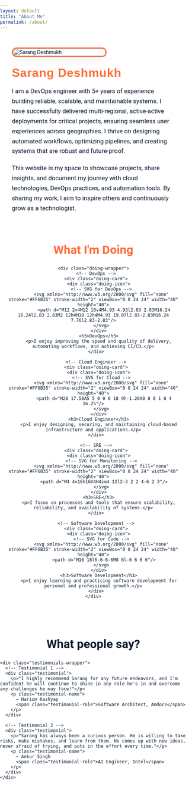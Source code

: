 ```yaml
---
layout: default
title: "About Me"
permalink: /about/
---
```


<div class="about-page">

  <!-- Photo -->
  <div class="about-photo">
    <img src="{{ '/assets/images/photo.png' | relative_url }}" alt="Sarang Deshmukh">
  </div>




<script>
/*
  Behavior:
  - Inserts a privacy-enhanced YouTube iframe that autoplay=1, loop=1, muted=1, playsinline=1
  - If user clicks Unmute, the iframe is replaced by a non-muted autoplaying iframe (browser may require user interaction)
*/
(function () {
  const container = document.getElementById('yt-player');
  const vid = container.dataset.videoId;
  const unmuteBtn = document.getElementById('unmute-btn');

  // Build iframe URL that autoplay & loop (loop needs playlist=VIDEO_ID)
  function buildSrc({ mute = true } = {}) {
    const params = new URLSearchParams({
      rel: 0,
      modestbranding: 1,
      autoplay: 1,
      loop: 1,
      playlist: vid,
      playsinline: 1,
    });
    if (mute) params.set('mute', '1');
    return `https://www.youtube-nocookie.com/embed/${vid}?${params.toString()}`;
  }

  // insert iframe
  function insertIframe({ mute = true } = {}) {
    const iframe = document.createElement('iframe');
    iframe.src = buildSrc({ mute });
    iframe.title = 'YouTube video player';
    iframe.setAttribute('frameborder', '0');
    iframe.setAttribute('allow', 'accelerometer; autoplay; clipboard-write; encrypted-media; gyroscope; picture-in-picture; web-share; fullscreen');
    iframe.allowFullscreen = true;
    iframe.loading = 'lazy';
    iframe.style.width = '100%';
    iframe.style.height = '100%';
    // clear container and append
    container.innerHTML = '';
    container.appendChild(iframe);
  }

  // initial muted autoplay insert
  insertIframe({ mute: true });

  // Unmute button: user interaction required to enable sound.
  unmuteBtn.addEventListener('click', function () {
    // replace iframe with one that has mute=0; since this is a user gesture, autoplay with sound should start.
    insertIframe({ mute: false });

    // hide the button once unmuted
    unmuteBtn.style.display = 'none';
  }, { once: true });

  // Optional: hide unmute button on small screens if you don't want it visible
  // if (window.matchMedia && window.matchMedia('(max-width:420px)').matches) { unmuteBtn.style.display = 'none'; }
})();
</script>



  <!-- Bio -->
  <div class="about-bio">
    <h2>Sarang Deshmukh</h2>
    <p>
      I am a DevOps engineer with 5+ years of experience building reliable, scalable, and maintainable systems. I have successfully delivered multi-regional, active-active deployments for critical projects, ensuring seamless user experiences across geographies. I thrive on designing automated workflows, optimizing pipelines, and creating systems that are robust and future-proof.
    </p>
    <p>
      This website is my space to showcase projects, share insights, and document my journey with cloud technologies, DevOps practices, and automation tools. By sharing my work, I aim to inspire others and continuously grow as a technologist.
    </p>
  </div>
</div>

<!-- ================== WHAT I'M DOING SECTION ================== -->
<section class="doing-section">
  <div class="container">
    <h2 class="doing-heading">What I'm Doing</h2>

    <div class="doing-wrapper">
      <!-- DevOps -->
      <div class="doing-card">
        <div class="doing-icon">
          <!-- SVG for DevOps -->
          <svg xmlns="http://www.w3.org/2000/svg" fill="none" stroke="#FF6B35" stroke-width="2" viewBox="0 0 24 24" width="40" height="40">
            <path d="M12 2v4M12 18v4M4.93 4.93l2.83 2.83M16.24 16.24l2.83 2.83M2 12h4M18 12h4M4.93 19.07l2.83-2.83M16.24 7.76l2.83-2.83"/>
          </svg>
        </div>
        <h3>DevOps</h3>
        <p>I enjoy improving the speed and quality of delivery, automating workflows, and achieving CI/CD.</p>
      </div>

      <!-- Cloud Engineer -->
      <div class="doing-card">
        <div class="doing-icon">
          <!-- SVG for Cloud -->
          <svg xmlns="http://www.w3.org/2000/svg" fill="none" stroke="#FF6B35" stroke-width="2" viewBox="0 0 24 24" width="40" height="40">
            <path d="M20 17.58A5 5 0 0 0 18 9h-1.26A8 8 0 1 0 4 16.25"/>
          </svg>
        </div>
        <h3>Cloud Engineer</h3>
        <p>I enjoy designing, securing, and maintaining cloud-based infrastructure and applications.</p>
      </div>

      <!-- SRE -->
      <div class="doing-card">
        <div class="doing-icon">
          <!-- SVG for Monitoring -->
          <svg xmlns="http://www.w3.org/2000/svg" fill="none" stroke="#FF6B35" stroke-width="2" viewBox="0 0 24 24" width="40" height="40">
            <path d="M4 4v16h16V4H4zm4 12l2-3 2 2 4-6 2 3"/>
          </svg>
        </div>
        <h3>SRE</h3>
        <p>I focus on processes and tools that ensure scalability, reliability, and availability of systems.</p>
      </div>

      <!-- Software Development -->
      <div class="doing-card">
        <div class="doing-icon">
          <!-- SVG for Code -->
          <svg xmlns="http://www.w3.org/2000/svg" fill="none" stroke="#FF6B35" stroke-width="2" viewBox="0 0 24 24" width="40" height="40">
            <path d="M16 18l6-6-6-6M8 6l-6 6 6 6"/>
          </svg>
        </div>
        <h3>Software Development</h3>
        <p>I enjoy learning and practicing software development for personal and professional growth.</p>
      </div>
    </div>
  </div>
</section>

<!-- ================== Testimonials Section ================== -->
<section class="testimonials-section">
  <div class="container">
    <h2 class="testimonials-heading">What people say?</h2>

    <div class="testimonials-wrapper">
      <!-- Testimonial 1 -->
      <div class="testimonial">
        <p>"I highly recommend Sarang for any future endeavors, and I'm confident he will continue to shine in any role he's in and overcome any challenges he may face!"</p>
        <p class="testimonial-name">
          – Hariom Kashyap
          <span class="testimonial-role">Software Architect, Amdocs</span>
        </p>
      </div>

      <!-- Testimonial 2 -->
      <div class="testimonial">
        <p>"Sarang has always been a curious person. He is willing to take risks, make mistakes, and learn from them. He comes up with new ideas, never afraid of trying, and puts in the effort every time."</p>
        <p class="testimonial-name">
          – Ankur Singh
          <span class="testimonial-role">AI Engineer, Intel</span>
        </p>
      </div>
    </div>
  </div>
</section>

<style>
:root{
  --accent: #FF6B35;
  --bg: #FFFFFF;
  --text: #0A192F;
  --muted: #6B7280;
}

/* ================== FORCE FULL PAGE BACKGROUND ================== */
html, body {
  background-color: var(--bg);
  color: var(--text);
  margin: 0;
  padding: 0;
  font-family: 'Roboto', sans-serif;
  box-sizing: border-box;
}

/* ================== ABOUT PAGE ================== */
.about-page {
  display: flex;
  flex-wrap: wrap;
  align-items: center;
  gap: 1.5rem;
  padding: 2rem;
  background: var(--bg);
  color: var(--text);
  align-items: flex-start;
}

/* Photo */
.about-photo {
  flex: 0 0 250px;
}
.about-photo img {
  width: 100%;
  border-radius: 14px;
  border: 3px solid var(--accent);
  transition: transform 0.35s ease, box-shadow 0.35s ease;
  box-shadow: 0 8px 30px rgba(10,25,47,0.06);
}
.about-photo img:hover {
  transform: translateY(-6px);
}

/* Bio */
.about-bio {
  flex: 1 1 500px;
  font-size: 1.05rem;
}
.about-bio h2 {
  font-family: 'Rubik', sans-serif;
  font-size: 2rem;
  color: var(--accent);
  margin: 0 0 0.5rem;
  letter-spacing: 1px;
}
.about-bio p {
  line-height: 1.6;
  margin-bottom: 1.2rem;
}
.about-bio a {
  color: #FFFFFF;
  text-decoration: none;
  font-weight: 500;
  border-radius: 6px;
  background: linear-gradient(135deg, #FF8C42 0%, var(--accent) 100%);
  padding: 0.6rem 1.2rem;
  display: inline-block;
  transition: background-color 0.3s ease;
  box-shadow: 0 2px 6px rgba(0,0,0,0.12);
}
.about-bio a:hover {
  background: linear-gradient(135deg, var(--accent) 0%, #FF8C42 100%);
}

/* ================== WHAT I'M DOING ================== */
/* Removed beige background - kept it clean and modern */
.doing-section {
  background: transparent;
  color: var(--text);
  padding: 28px 20px 48px 20px;
  text-align: center;
  margin-top: 0;
}

/* heading */
.doing-heading {
  font-size: 2rem;
  margin: 0 0 24px 0;
  color: var(--accent);
  font-weight: 600;
}

/* grid layout: 2 columns desktop, 1 on mobile */
.doing-wrapper {
  display: grid;
  grid-template-columns: repeat(2, minmax(0, 1fr));
  gap: 20px;
  max-width: 980px;
  margin: 0 auto;
  padding: 0 12px;
}

/* modern card style (glass / soft gradient) */
.doing-card {
  position: relative;
  overflow: visible;
  border-radius: 14px;
  padding: 22px 18px;
  min-height: 160px;
  display: flex;
  flex-direction: column;
  justify-content: flex-start;
  background: linear-gradient(180deg, rgba(255,255,255,0.9), rgba(250,250,250,0.75));
  border: 1px solid rgba(15,25,40,0.06);
  box-shadow: 0 8px 30px rgba(10,25,47,0.06);
  transition: transform 0.32s cubic-bezier(.2,.9,.3,1), box-shadow 0.32s ease;
  backdrop-filter: blur(6px);
}

/* small accent bar on left */
.doing-card::before{
  content: "";
  position: absolute;
  left: 0;
  top: 14px;
  bottom: 14px;
  width: 6px;
  border-radius: 8px;
  background: linear-gradient(180deg, var(--accent), #FF8C42);
  box-shadow: 0 6px 18px rgba(255,107,53,0.12);
}

/* content spacing respects the left accent */
.doing-card > * {
  margin-left: 14px;
}

.doing-card:hover {
  transform: translateY(-8px) scale(1.01);
  box-shadow: 0 16px 40px rgba(10,25,47,0.12);
}

/* icon circle */
.doing-icon {
  width: 56px;
  height: 56px;
  border-radius: 12px;
  display: inline-grid;
  place-items: center;
  background: linear-gradient(180deg, rgba(255,255,255,0.85), rgba(245,245,245,0.7));
  border: 1px solid rgba(15,25,40,0.04);
  box-shadow: 0 6px 18px rgba(10,25,47,0.04), inset 0 1px 0 rgba(255,255,255,0.6);
}

/* heading & text */
.doing-card h3 {
  margin: 12px 0 6px 0;
  color: var(--accent);
  font-size: 1.08rem;
  font-weight: 600;
}
.doing-card p {
  font-size: 0.92rem;
  line-height: 1.5;
  color: var(--text);
  opacity: 0.9;
  margin: 0;
}

/* ================== TESTIMONIALS ================== */
.testimonials-section {
  background-color: #fff;
  padding: 40px 0;
}

.testimonials-heading {
  color: var(--text);
  font-size: 2rem;
  text-align: center;
  margin: 0 0 25px 0;
}

.testimonials-wrapper {
  display: flex;
  flex-wrap: wrap;
  justify-content: center;
  gap: 10px;
  padding: 0 20px;
  margin-bottom: 0;
}

.testimonial {
  background-color: var(--accent);
  color: #FFFFFF !important;
  border-radius: 12px;
  padding: 30px 30px;
  box-shadow: 0 8px 30px rgba(10,25,47,0.12);
  flex: 0 1 360px;
  max-width: 360px;
  margin: 10px;
  transition: transform 0.3s ease, box-shadow 0.3s ease;
  border: none;
  position: relative;
  overflow: hidden;
}

.testimonial p {
  margin-bottom: 15px;
  color: #FFFFFF !important;
}

.testimonial-name {
  font-weight: bold;
  color: #FFFFFF !important;
  margin-top: 10px;
}

.testimonial-role {
  display: block;
  font-style: italic;
  color: #EFF6FF !important;
  margin-top: 3px;
}

/* Hover effect */
.testimonial:hover {
  transform: translateY(-5px);
  box-shadow: 0 14px 40px rgba(10,25,47,0.18);
}

/* ================== RESPONSIVE ================== */
@media (max-width: 900px) {
  .doing-wrapper {
    grid-template-columns: 1fr 1fr;
  }
  .about-photo {
    flex: 0 0 170px;
  }
}

@media (max-width: 768px) {
  .about-page {
    flex-direction: column;
    align-items: flex-start;
  }
  .about-photo {
    flex: 0 0 150px;
    margin-bottom: 0rem;
  }
  .about-bio {
    text-align: left;
  }
  .doing-wrapper {
    grid-template-columns: 1fr; /* single column on mobile */
    gap: 16px;
    padding: 0 12px;
  }

  .testimonial {
    max-width: 90%;
    padding: 20px;
    margin: 0 auto;
  }
}

@media (max-width: 480px) {
  .testimonials-wrapper {
    width: 100%;
    padding: 0;
    flex-direction: column;
    align-items: center;
  }

  .testimonial {
    width: 95% !important;
    max-width: 320px !important;
    padding: 14px 16px;
    margin: 12px 0;
    font-size: 1.3rem;
    line-height: 1.5;
    text-align: left;
  }

  .testimonial p {
    margin-bottom: 10px;
  }

  .testimonial-name {
    font-size: 0.95rem;
    margin-top: 8px;
  }

  .testimonial-role {
    font-size: 0.85rem;
  }
}
</style>
